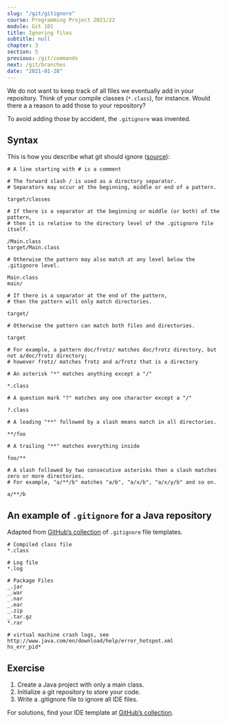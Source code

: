 ```yaml
---
slug: "/git/gitignore"
course: Programming Project 2021/22
module: Git 101
title: Ignoring files
subtitle: null
chapter: 3
section: 5
previous: /git/commands
next: /git/branches
date: "2021-01-28"
---
```


We do not want to keep track of all files we eventually add in your repository. Think of your compile classes (`*.class`), for instance. Would there a a reason to add those to your repository? 

To avoid adding those by accident, the `.gitignore` was invented.

## Syntax

This is how you describe what git should ignore ([source](https://git-scm.com/docs/gitignore)):

  ```gitignore
  # A line starting with # is a comment

  # The forward slash / is used as a directory separator.
  # Separators may occur at the beginning, middle or end of a pattern.

  target/classes

  # If there is a separator at the beginning or middle (or both) of the pattern,
  # then it is relative to the directory level of the .gitignore file itself.

  /Main.class
  target/Main.class

  # Otherwise the pattern may also match at any level below the .gitignore level.

  Main.class
  main/

  # If there is a separator at the end of the pattern,
  # then the pattern will only match directories.

  target/

  # Otherwise the pattern can match both files and directories.

  target

  # For example, a pattern doc/frotz/ matches doc/frotz directory, but not a/doc/frotz directory;
  # however frotz/ matches frotz and a/frotz that is a directory
  
  # An asterisk "*" matches anything except a "/"

  *.class

  # A question mark "?" matches any one character except a "/"

  ?.class

  # A leading "**" followed by a slash means match in all directories.

  **/foo

  # A trailing "**" matches everything inside

  foo/**

  # A slash followed by two consecutive asterisks then a slash matches zero or more directories.
  # For example, "a/**/b" matches "a/b", "a/x/b", "a/x/y/b" and so on.

  a/**/b
  ```

## An example of `.gitignore` for a Java repository

Adapted from [GitHub’s collection](https://github.com/github/gitignore/blob/master/Java.gitignore)  of `.gitignore` file templates.

```gitignore
# Compiled class file
*.class

# Log file
*.log

# Package Files
_.jar
_.war
_.nar
_.ear
_.zip
_.tar.gz
*.rar

# virtual machine crash logs, see http://www.java.com/en/download/help/error_hotspot.xml
hs_err_pid*
```

## Exercise

1. Create a Java project with only a main class.
2. Initialize a git repository to store your code.
3. Write a .gitignore file to ignore all IDE files.

For solutions, find your IDE template at [GitHub’s collection](https://github.com/github/gitignore/blob/master/Java.gitignore).
